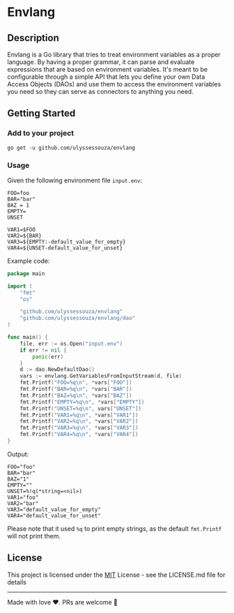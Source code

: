 # Envlang

## Description

Envlang is a Go library that tries to treat environment variables as a proper language. By having a proper grammar, it can parse and evaluate expressions that are based on environment variables.
It's meant to be configurable through a simple API that lets you define your own Data Access Objects (DAOs) and use them to access the environment variables you need so they can serve as connectors to anything you need.

## Getting Started

### Add to your project

```
go get -u github.com/ulyssessouza/envlang
```

### Usage

Given the following environment file `input.env`:
```env
FOO=foo
BAR="bar"
BAZ = 1
EMPTY=
UNSET

VAR1=$FOO
VAR2=${BAR}
VAR3=${EMPTY:-default_value_for_empty}
VAR4=${UNSET-default_value_for_unset}
```

Example code:
```go
package main

import (
	"fmt"
	"os"

	"github.com/ulyssessouza/envlang"
	"github.com/ulyssessouza/envlang/dao"
)

func main() {
	file, err := os.Open("input.env")
	if err != nil {
		panic(err)
	}
	d := dao.NewDefaultDao()
	vars := envlang.GetVariablesFromInputStream(d, file)
	fmt.Printf("FOO=%q\n", *vars["FOO"])
	fmt.Printf("BAR=%q\n", *vars["BAR"])
	fmt.Printf("BAZ=%q\n", *vars["BAZ"])
	fmt.Printf("EMPTY=%q\n", *vars["EMPTY"])
	fmt.Printf("UNSET=%q\n", vars["UNSET"])
	fmt.Printf("VAR1=%q\n", *vars["VAR1"])
	fmt.Printf("VAR2=%q\n", *vars["VAR2"])
	fmt.Printf("VAR3=%q\n", *vars["VAR3"])
	fmt.Printf("VAR4=%q\n", *vars["VAR4"])
}
```

Output:
```
FOO="foo"
BAR="bar"
BAZ="1"
EMPTY=""
UNSET=%!q(*string=<nil>)
VAR1="foo"
VAR2="bar"
VAR3="default_value_for_empty"
VAR4="default_value_for_unset"
```

Please note that it used `%q` to print empty strings, as the default `fmt.Printf` will not print them.

## License

This project is licensed under the [MIT](LICENSE) License - see the LICENSE.md file for details


_________________


Made with love ❤️. PRs are welcome 🚀

